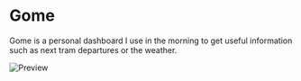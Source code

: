 # Gome

Gome is a personal dashboard I use in the morning to get useful information such as next tram departures or the weather.

![Preview](https://cloud.githubusercontent.com/assets/1205386/12418077/16c41328-bead-11e5-8a73-879a4329efff.png)
